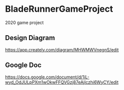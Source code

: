 # BladeRunnerGameProject
2020 game project

## Design Diagram
https://app.creately.com/diagram/MHWMWVnegnS/edit

## Google Doc
https://docs.google.com/document/d/1iL-wyd_OdJULpPXm1wOkwFFQVGzj87eAjIczhi6WyCY/edit
